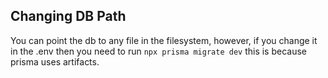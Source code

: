 ## Changing DB Path

You can point the db to any file in the filesystem, however, if you change it in the .env then you need to run `npx prisma migrate dev` this is because prisma uses artifacts.